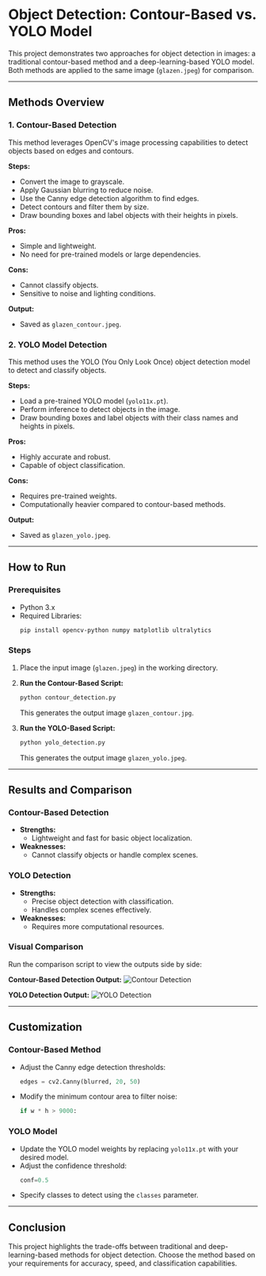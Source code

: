 # Object Detection: Contour-Based vs. YOLO Model

This project demonstrates two approaches for object detection in images: a traditional contour-based method and a deep-learning-based YOLO model. Both methods are applied to the same image (`glazen.jpeg`) for comparison.

---

## Methods Overview

### 1. **Contour-Based Detection**
This method leverages OpenCV's image processing capabilities to detect objects based on edges and contours.

**Steps:**
- Convert the image to grayscale.
- Apply Gaussian blurring to reduce noise.
- Use the Canny edge detection algorithm to find edges.
- Detect contours and filter them by size.
- Draw bounding boxes and label objects with their heights in pixels.

**Pros:**
- Simple and lightweight.
- No need for pre-trained models or large dependencies.

**Cons:**
- Cannot classify objects.
- Sensitive to noise and lighting conditions.

**Output:**
- Saved as `glazen_contour.jpeg`.

### 2. **YOLO Model Detection**
This method uses the YOLO (You Only Look Once) object detection model to detect and classify objects.

**Steps:**
- Load a pre-trained YOLO model (`yolo11x.pt`).
- Perform inference to detect objects in the image.
- Draw bounding boxes and label objects with their class names and heights in pixels.

**Pros:**
- Highly accurate and robust.
- Capable of object classification.

**Cons:**
- Requires pre-trained weights.
- Computationally heavier compared to contour-based methods.

**Output:**
- Saved as `glazen_yolo.jpeg`.

---

## How to Run

### Prerequisites
- Python 3.x
- Required Libraries:
  ```bash
  pip install opencv-python numpy matplotlib ultralytics
  ```

### Steps

1. Place the input image (`glazen.jpeg`) in the working directory.

2. **Run the Contour-Based Script:**
   ```bash
   python contour_detection.py
   ```
   This generates the output image `glazen_contour.jpg`.

3. **Run the YOLO-Based Script:**
   ```bash
   python yolo_detection.py
   ```
   This generates the output image `glazen_yolo.jpeg`.

---

## Results and Comparison

### Contour-Based Detection
- **Strengths:**
  - Lightweight and fast for basic object localization.
- **Weaknesses:**
  - Cannot classify objects or handle complex scenes.

### YOLO Detection
- **Strengths:**
  - Precise object detection with classification.
  - Handles complex scenes effectively.
- **Weaknesses:**
  - Requires more computational resources.

### Visual Comparison
Run the comparison script to view the outputs side by side:

**Contour-Based Detection Output:**
![Contour Detection](glazen_contour.jpg)

**YOLO Detection Output:**
![YOLO Detection](glazen_yolo.jpeg)

---

## Customization

### Contour-Based Method
- Adjust the Canny edge detection thresholds:
  ```python
  edges = cv2.Canny(blurred, 20, 50)
  ```
- Modify the minimum contour area to filter noise:
  ```python
  if w * h > 9000:
  ```

### YOLO Model
- Update the YOLO model weights by replacing `yolo11x.pt` with your desired model.
- Adjust the confidence threshold:
  ```python
  conf=0.5
  ```
- Specify classes to detect using the `classes` parameter.

---

## Conclusion
This project highlights the trade-offs between traditional and deep-learning-based methods for object detection. Choose the method based on your requirements for accuracy, speed, and classification capabilities.
